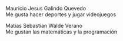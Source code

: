Mauricio Jesus Galindo Quevedo  
Me gusta hacer deportes y jugar videojuegos

Matias Sebastian Walde Verano  
Me gustan las matemáticas y la programación